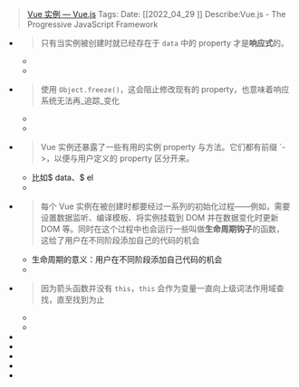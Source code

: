 > [Vue 实例 — Vue.js](https://cn.vuejs.org/v2/guide/instance.html)
    Tags:
    Date:  [[2022_04_29  ]]
    Describe:Vue.js - The Progressive JavaScript Framework

- >只有当实例被创建时就已经存在于 `data` 中的 property 才是**响应式**的。
	-
	-
- >使用 `Object.freeze()`，这会阻止修改现有的 property，也意味着响应系统无法再_追踪_变化
	-
	-
- >Vue 实例还暴露了一些有用的实例 property 与方法。它们都有前缀 `- >，以便与用户定义的 property 区分开来。
	- 比如$ data、$ el
	-
- >每个 Vue 实例在被创建时都要经过一系列的初始化过程——例如，需要设置数据监听、编译模板、将实例挂载到 DOM 并在数据变化时更新 DOM 等。同时在这个过程中也会运行一些叫做**生命周期钩子**的函数，这给了用户在不同阶段添加自己的代码的机会
	- 生命周期的意义：用户在不同阶段添加自己代码的机会
	-
- >因为箭头函数并没有 `this`，`this` 会作为变量一直向上级词法作用域查找，直至找到为止
	-
	-
-
-
-
-
-